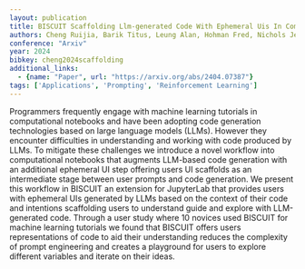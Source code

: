 ```yaml
---
layout: publication
title: BISCUIT Scaffolding Llm-generated Code With Ephemeral Uis In Computational Notebooks
authors: Cheng Ruijia, Barik Titus, Leung Alan, Hohman Fred, Nichols Jeffrey
conference: "Arxiv"
year: 2024
bibkey: cheng2024scaffolding
additional_links:
  - {name: "Paper", url: "https://arxiv.org/abs/2404.07387"}
tags: ['Applications', 'Prompting', 'Reinforcement Learning']
---
```

Programmers frequently engage with machine learning tutorials in computational notebooks and have been adopting code generation technologies based on large language models (LLMs). However they encounter difficulties in understanding and working with code produced by LLMs. To mitigate these challenges we introduce a novel workflow into computational notebooks that augments LLM-based code generation with an additional ephemeral UI step offering users UI scaffolds as an intermediate stage between user prompts and code generation. We present this workflow in BISCUIT an extension for JupyterLab that provides users with ephemeral UIs generated by LLMs based on the context of their code and intentions scaffolding users to understand guide and explore with LLM-generated code. Through a user study where 10 novices used BISCUIT for machine learning tutorials we found that BISCUIT offers users representations of code to aid their understanding reduces the complexity of prompt engineering and creates a playground for users to explore different variables and iterate on their ideas.
